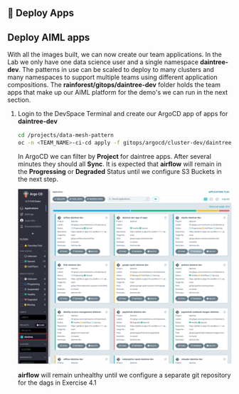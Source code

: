 ## 🎸 Deploy Apps
## Deploy AIML apps

With all the images built, we can now create our team applications. In the Lab we only have one data science user and a single namespace **daintree-dev**. The patterns in use can be scaled to deploy to many clusters and many namespaces to support multiple teams using different application compositions. The **rainforest/gitops/daintree-dev** folder holds the team apps that make up our AIML platform for the demo's we can run in the next section. 

1. Login to the DevSpace Terminal and create our ArgoCD app of apps for **daintree-dev**

   ```bash
   cd /projects/data-mesh-pattern
   oc -n <TEAM_NAME>-ci-cd apply -f gitops/argocd/cluster-dev/daintree-dev-app-of-apps.yaml
   ```

   In ArgoCD we can filter by **Project** for daintree apps. After several minutes they should all **Sync**. It is expected that **airflow** will remain in the **Progressing** or **Degraded** Status until we configure S3 Buckets in the next step.

   ![argocd-daintree-apps](./images/argocd-daintree-apps.png)

   **airflow** will remain unhealthy until we configure a separate git repository for the dags in Exercise 4.1
